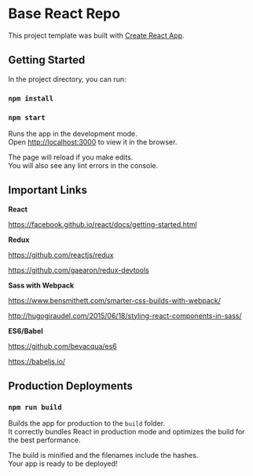 # Base React Repo

This project template was built with [Create React App](https://github.com/facebookincubator/create-react-app).

## Getting Started

In the project directory, you can run:

### `npm install`

### `npm start`

Runs the app in the development mode.<br>
Open [http://localhost:3000](http://localhost:3000) to view it in the browser.

The page will reload if you make edits.<br>
You will also see any lint errors in the console.


## Important Links

**React**

https://facebook.github.io/react/docs/getting-started.html

**Redux**

https://github.com/reactjs/redux

https://github.com/gaearon/redux-devtools

**Sass with Webpack**

https://www.bensmithett.com/smarter-css-builds-with-webpack/

http://hugogiraudel.com/2015/06/18/styling-react-components-in-sass/

**ES6/Babel**

https://github.com/bevacqua/es6

https://babeljs.io/


## Production Deployments

### `npm run build`

Builds the app for production to the `build` folder.<br>
It correctly bundles React in production mode and optimizes the build for the best performance.

The build is minified and the filenames include the hashes.<br>
Your app is ready to be deployed!
